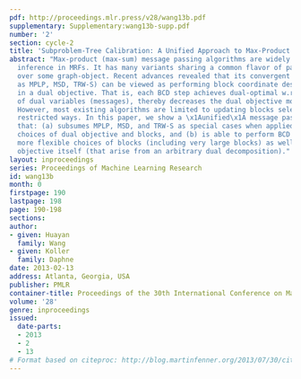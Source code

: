 ```yaml
---
pdf: http://proceedings.mlr.press/v28/wang13b.pdf
supplementary: Supplementary:wang13b-supp.pdf
number: '2'
section: cycle-2
title: 'Subproblem-Tree Calibration: A Unified Approach to Max-Product Message Passing'
abstract: "Max-product (max-sum) message passing algorithms are widely used for MAP
  inference in MRFs. It has many variants sharing a common flavor of passing \x1Amessages\x1A
  over some graph-object. Recent advances revealed that its convergent versions (such
  as MPLP, MSD, TRW-S) can be viewed as performing block coordinate descent (BCD)
  in a dual objective. That is, each BCD step achieves dual-optimal w.r.t. a block
  of dual variables (messages), thereby decreases the dual objective monotonically.
  However, most existing algorithms are limited to updating blocks selected in rather
  restricted ways. In this paper, we show a \x1Aunified\x1A message passing algorithm
  that: (a) subsumes MPLP, MSD, and TRW-S as special cases when applied to their respective
  choices of dual objective and blocks, and (b) is able to perform BCD under much
  more flexible choices of blocks (including very large blocks) as well as the dual
  objective itself (that arise from an arbitrary dual decomposition)."
layout: inproceedings
series: Proceedings of Machine Learning Research
id: wang13b
month: 0
firstpage: 190
lastpage: 198
page: 190-198
sections: 
author:
- given: Huayan
  family: Wang
- given: Koller
  family: Daphne
date: 2013-02-13
address: Atlanta, Georgia, USA
publisher: PMLR
container-title: Proceedings of the 30th International Conference on Machine Learning
volume: '28'
genre: inproceedings
issued:
  date-parts:
  - 2013
  - 2
  - 13
# Format based on citeproc: http://blog.martinfenner.org/2013/07/30/citeproc-yaml-for-bibliographies/
---
```

